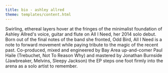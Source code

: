 ```yaml
---
title: bio - ashley allred
theme: templates/content.html
---
```

Swirling, ethereal layers hover at the fringes of the minimalist foundation of Ashley Allred's voice, guitar and flute on All I Need, her 2014 solo debut. Born out of the final notes of the band she fronted, Odd Bird, All I Need is a note to forward movement while paying tribute to the magic of the recent past. Co-produced, mixed and engineered by Bay Area up-and-comer Paul Haile (Trebuchet, Not To Reason Why) and mastered by Jonathan Burnside (Jawbreaker, Melvins, Sleepy Jackson) the EP steps one foot firmly into the arena as a solo artist to remember.
